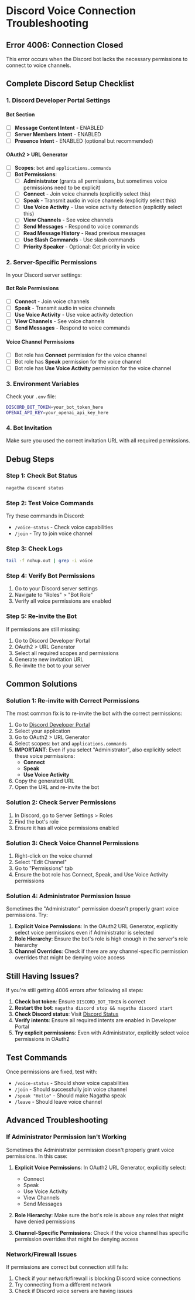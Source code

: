 # Discord Voice Connection Troubleshooting

## Error 4006: Connection Closed

This error occurs when the Discord bot lacks the necessary permissions to connect to voice channels.

## Complete Discord Setup Checklist

### 1. Discord Developer Portal Settings

#### Bot Section
- [ ] **Message Content Intent** - ENABLED
- [ ] **Server Members Intent** - ENABLED  
- [ ] **Presence Intent** - ENABLED (optional but recommended)

#### OAuth2 > URL Generator
- [ ] **Scopes**: `bot` and `applications.commands`
- [ ] **Bot Permissions**:
  - [ ] **Administrator** (grants all permissions, but sometimes voice permissions need to be explicit)
  - [ ] **Connect** - Join voice channels (explicitly select this)
  - [ ] **Speak** - Transmit audio in voice channels (explicitly select this)
  - [ ] **Use Voice Activity** - Use voice activity detection (explicitly select this)
  - [ ] **View Channels** - See voice channels
  - [ ] **Send Messages** - Respond to voice commands
  - [ ] **Read Message History** - Read previous messages
  - [ ] **Use Slash Commands** - Use slash commands
  - [ ] **Priority Speaker** - Optional: Get priority in voice

### 2. Server-Specific Permissions

In your Discord server settings:

#### Bot Role Permissions
- [ ] **Connect** - Join voice channels
- [ ] **Speak** - Transmit audio in voice channels
- [ ] **Use Voice Activity** - Use voice activity detection
- [ ] **View Channels** - See voice channels
- [ ] **Send Messages** - Respond to voice commands

#### Voice Channel Permissions
- [ ] Bot role has **Connect** permission for the voice channel
- [ ] Bot role has **Speak** permission for the voice channel
- [ ] Bot role has **Use Voice Activity** permission for the voice channel

### 3. Environment Variables

Check your `.env` file:
```bash
DISCORD_BOT_TOKEN=your_bot_token_here
OPENAI_API_KEY=your_openai_api_key_here
```

### 4. Bot Invitation

Make sure you used the correct invitation URL with all required permissions.

## Debug Steps

### Step 1: Check Bot Status
```bash
nagatha discord status
```

### Step 2: Test Voice Commands
Try these commands in Discord:
- `/voice-status` - Check voice capabilities
- `/join` - Try to join voice channel

### Step 3: Check Logs
```bash
tail -f nohup.out | grep -i voice
```

### Step 4: Verify Bot Permissions
1. Go to your Discord server settings
2. Navigate to "Roles" > "Bot Role"
3. Verify all voice permissions are enabled

### Step 5: Re-invite the Bot
If permissions are still missing:
1. Go to Discord Developer Portal
2. OAuth2 > URL Generator
3. Select all required scopes and permissions
4. Generate new invitation URL
5. Re-invite the bot to your server

## Common Solutions

### Solution 1: Re-invite with Correct Permissions
The most common fix is to re-invite the bot with the correct permissions:

1. Go to [Discord Developer Portal](https://discord.com/developers/applications)
2. Select your application
3. Go to OAuth2 > URL Generator
4. Select scopes: `bot` and `applications.commands`
5. **IMPORTANT**: Even if you select "Administrator", also explicitly select these voice permissions:
   - **Connect**
   - **Speak**
   - **Use Voice Activity**
6. Copy the generated URL
7. Open the URL and re-invite the bot

### Solution 2: Check Server Permissions
1. In Discord, go to Server Settings > Roles
2. Find the bot's role
3. Ensure it has all voice permissions enabled

### Solution 3: Check Voice Channel Permissions
1. Right-click on the voice channel
2. Select "Edit Channel"
3. Go to "Permissions" tab
4. Ensure the bot role has Connect, Speak, and Use Voice Activity permissions

### Solution 4: Administrator Permission Issue
Sometimes the "Administrator" permission doesn't properly grant voice permissions. Try:

1. **Explicit Voice Permissions**: In the OAuth2 URL Generator, explicitly select voice permissions even if Administrator is selected
2. **Role Hierarchy**: Ensure the bot's role is high enough in the server's role hierarchy
3. **Channel Overrides**: Check if there are any channel-specific permission overrides that might be denying voice access

## Still Having Issues?

If you're still getting 4006 errors after following all steps:

1. **Check bot token**: Ensure `DISCORD_BOT_TOKEN` is correct
2. **Restart the bot**: `nagatha discord stop && nagatha discord start`
3. **Check Discord status**: Visit [Discord Status](https://status.discord.com/)
4. **Verify intents**: Ensure all required intents are enabled in Developer Portal
5. **Try explicit permissions**: Even with Administrator, explicitly select voice permissions in OAuth2

## Test Commands

Once permissions are fixed, test with:
- `/voice-status` - Should show voice capabilities
- `/join` - Should successfully join voice channel
- `/speak "Hello"` - Should make Nagatha speak
- `/leave` - Should leave voice channel

## Advanced Troubleshooting

### If Administrator Permission Isn't Working
Sometimes the Administrator permission doesn't properly grant voice permissions. In this case:

1. **Explicit Voice Permissions**: In OAuth2 URL Generator, explicitly select:
   - Connect
   - Speak
   - Use Voice Activity
   - View Channels
   - Send Messages

2. **Role Hierarchy**: Make sure the bot's role is above any roles that might have denied permissions

3. **Channel-Specific Permissions**: Check if the voice channel has specific permission overrides that might be denying access

### Network/Firewall Issues
If permissions are correct but connection still fails:
1. Check if your network/firewall is blocking Discord voice connections
2. Try connecting from a different network
3. Check if Discord voice servers are having issues 